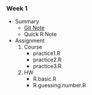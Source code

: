 ### Week 1

-   Summary
    -   [Git Note](file:///C:/Users/U430/Documents/R/Git_Note.html)
    -   Quick R Note
-   Assignment
    1.  Course
        -   practice1.R
        -   practice2.R
        -   practice3.R
    2.  HW
        -   R.basic.R
        -   R.guessing.number.R
